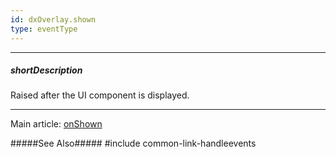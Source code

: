 ```yaml
---
id: dxOverlay.shown
type: eventType
---
```

---
##### shortDescription
Raised after the UI component is displayed.

---
Main article: [onShown](/api-reference/10%20UI%20Components/dxOverlay/1%20Configuration/onShown.md '{basewidgetpath}/Configuration/#onShown')

#####See Also#####
#include common-link-handleevents